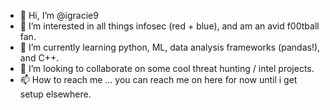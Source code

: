 - 👋 Hi, I’m @igracie9
- 👀 I’m interested in all things infosec (red + blue), and am an avid f00tball fan.
- 🌱 I’m currently learning python, ML, data analysis frameworks (pandas!), and C++.
- 💞️ I’m looking to collaborate on some cool threat hunting / intel projects.
- 📫 How to reach me ... you can reach me on here for now until i get setup elsewhere.

<!---
igracie9/igracie9 is a ✨ special ✨ repository because its `README.md` (this file) appears on your GitHub profile.
You can click the Preview link to take a look at your changes.
--->
